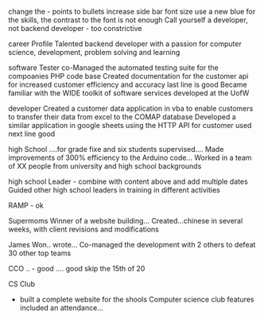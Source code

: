 change the - points to bullets
increase side bar font size
use a new blue for the skills, the contrast to the font is not enough
Call yourself a developer, not backend developer - too constrictive



career Profile
Talented backend developer with a passion for computer science, development, problem solving and learning

software Tester
co-Managed the automated testing suite for the compoanies PHP code base
Created documentation for the customer api for increased customer efficiency and accuracy
last line is good
Became familiar with the WIDE toolkit of software services developed at the UofW

developer
Created a customer data application in vba to enable customers to transfer their data from excel to the COMAP database
Developed a similar application in google sheets using the HTTP API  for customer used
next line good

high School
....for grade fixe and six students
supervised....
Made improvements of 300% efficiency to the Arduino code...
Worked in a team of XX people from university and high school backgrounds


high school Leader - combine with content above and add multiple dates
Guided other high school leaders in training in different activities

RAMP - ok

Supermoms
Winner of a website building...
Created...chinese in several weeks, with client revisions and modifications

James
Won..
wrote...
Co-managed the development with 2 others to defeat 30 other top teams

CCO
.. - good
.... good
skip the 15th of 20

CS Club
- built a complete website for the shools Computer science club
features included an attendance...
